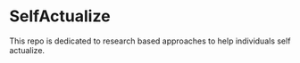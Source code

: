 # SelfActualize
This repo is dedicated to research based approaches to help individuals self actualize.

